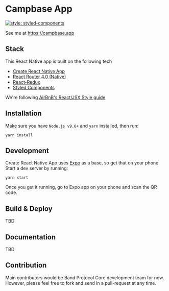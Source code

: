 # Campbase App

[![style: styled-components](https://img.shields.io/badge/style-%F0%9F%92%85%20styled--components-orange.svg?colorB=daa357&colorA=db748e)](https://github.com/styled-components/styled-components)

See me at https://campbase.app

## Stack

This React Native app is built on the following tech

* [Create React Native App](https://github.com/react-community/create-react-native-app)
* [React Router 4.0 (Native)](https://reacttraining.com/react-router/native)
* [React-Redux](https://github.com/reduxjs/react-redux)
* [Styled Components](https://www.styled-components.com/docs/basics#react-native)

We're following [AirBnB's React/JSX Style guide](https://github.com/airbnb/javascript/tree/master/react#basic-rules)

## Installation

Make sure you have `Node.js v9.0+` and `yarn` installed, then run:

```
yarn install
```

## Development

Create React Native App uses [Expo](https://expo.io/) as a base, so get that on your phone. Start a dev server by running:

```
yarn start
```

Once you get it running, go to Expo app on your phone and scan the QR code.

## Build & Deploy

TBD

## Documentation

TBD

## Contribution

Main contributors would be Band Protocol Core development team for now. However, please feel free to fork and send in a pull-request at any time.
